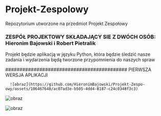 # Projekt-Zespolowy
Repozytorium utworzone na przedmiot Projekt Zespołowy 
### ZESPÓŁ PROJEKTOWY SKŁADAJĄCY SIE Z DWÓCH OSÓB: Hieronim Bajowski i Robert Pietralik


Projekt będzie aplikacją w języku Python, która będzie śledzić nasze zadania i wydarzenia będą tworzone przypomnienia do naszych spraw

###########################################
       PIERWSZA WERSJA APLIKACJI

      ![obraz](https://github.com/HieronimBajowski/Projekt-Zespo-owy/assets/106467648/ac07ad3e-b505-4dd4-8187-c24c0348f3c3)

      
![obraz](https://github.com/HieronimBajowski/Projekt-Zespo-owy/assets/106467648/d7652cc4-dd9a-4378-b738-9990e745e2ed)


![obraz](https://github.com/HieronimBajowski/Projekt-Zespo-owy/assets/106467648/117a3db8-7569-4c09-b45e-65dfce996115)
